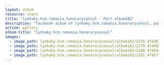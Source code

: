 ```yaml
---
layout: album
resource: stars
title: "lynhaky.hcm.romania.honoraryconsul - Part album182"
description: "facebook album of lynhaky.hcm.romania.honoraryconsul, part album182."
active: gallery
album-title: "lynhaky.hcm.romania.honoraryconsul"
images:
  - image_path: lynhaky.hcm.romania.honoraryconsul/album182/2178_474367797_1149529439864348_7821294459923021132_n.jpg
  - image_path: lynhaky.hcm.romania.honoraryconsul/album182/2179_474083858_1149529466531012_483111568411981503_n.jpg
  - image_path: lynhaky.hcm.romania.honoraryconsul/album182/2180_474044022_1149529449864347_2780349634626057855_n.jpg
  - image_path: lynhaky.hcm.romania.honoraryconsul/album182/2181_474177977_1149529419864350_5808364607987778091_n.jpg
---
```

